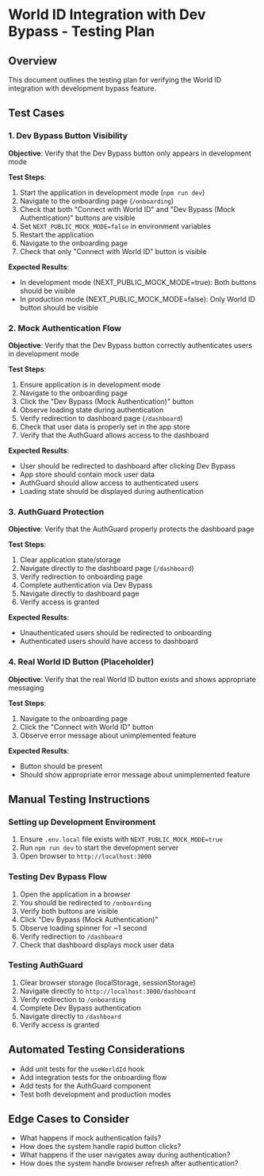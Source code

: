 # World ID Integration with Dev Bypass - Testing Plan

## Overview

This document outlines the testing plan for verifying the World ID integration with development bypass feature.

## Test Cases

### 1. Dev Bypass Button Visibility

**Objective**: Verify that the Dev Bypass button only appears in development mode

**Test Steps**:

1. Start the application in development mode (`npm run dev`)
2. Navigate to the onboarding page (`/onboarding`)
3. Check that both "Connect with World ID" and "Dev Bypass (Mock Authentication)" buttons are visible
4. Set `NEXT_PUBLIC_MOCK_MODE=false` in environment variables
5. Restart the application
6. Navigate to the onboarding page
7. Check that only "Connect with World ID" button is visible

**Expected Results**:

- In development mode (NEXT_PUBLIC_MOCK_MODE=true): Both buttons should be visible
- In production mode (NEXT_PUBLIC_MOCK_MODE=false): Only World ID button should be visible

### 2. Mock Authentication Flow

**Objective**: Verify that the Dev Bypass button correctly authenticates users in development mode

**Test Steps**:

1. Ensure application is in development mode
2. Navigate to the onboarding page
3. Click the "Dev Bypass (Mock Authentication)" button
4. Observe loading state during authentication
5. Verify redirection to dashboard page (`/dashboard`)
6. Check that user data is properly set in the app store
7. Verify that the AuthGuard allows access to the dashboard

**Expected Results**:

- User should be redirected to dashboard after clicking Dev Bypass
- App store should contain mock user data
- AuthGuard should allow access to authenticated users
- Loading state should be displayed during authentication

### 3. AuthGuard Protection

**Objective**: Verify that the AuthGuard properly protects the dashboard page

**Test Steps**:

1. Clear application state/storage
2. Navigate directly to the dashboard page (`/dashboard`)
3. Verify redirection to onboarding page
4. Complete authentication via Dev Bypass
5. Navigate directly to dashboard page
6. Verify access is granted

**Expected Results**:

- Unauthenticated users should be redirected to onboarding
- Authenticated users should have access to dashboard

### 4. Real World ID Button (Placeholder)

**Objective**: Verify that the real World ID button exists and shows appropriate messaging

**Test Steps**:

1. Navigate to the onboarding page
2. Click the "Connect with World ID" button
3. Observe error message about unimplemented feature

**Expected Results**:

- Button should be present
- Should show appropriate error message about unimplemented feature

## Manual Testing Instructions

### Setting up Development Environment

1. Ensure `.env.local` file exists with `NEXT_PUBLIC_MOCK_MODE=true`
2. Run `npm run dev` to start the development server
3. Open browser to `http://localhost:3000`

### Testing Dev Bypass Flow

1. Open the application in a browser
2. You should be redirected to `/onboarding`
3. Verify both buttons are visible
4. Click "Dev Bypass (Mock Authentication)"
5. Observe loading spinner for ~1 second
6. Verify redirection to `/dashboard`
7. Check that dashboard displays mock user data

### Testing AuthGuard

1. Clear browser storage (localStorage, sessionStorage)
2. Navigate directly to `http://localhost:3000/dashboard`
3. Verify redirection to `/onboarding`
4. Complete Dev Bypass authentication
5. Navigate directly to `/dashboard`
6. Verify access is granted

## Automated Testing Considerations

- Add unit tests for the `useWorldId` hook
- Add integration tests for the onboarding flow
- Add tests for the AuthGuard component
- Test both development and production modes

## Edge Cases to Consider

- What happens if mock authentication fails?
- How does the system handle rapid button clicks?
- What happens if the user navigates away during authentication?
- How does the system handle browser refresh after authentication?
